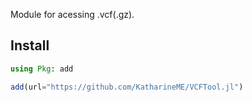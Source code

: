 Module for acessing .vcf(.gz).

## Install

```julia
using Pkg: add

add(url="https://github.com/KatharineME/VCFTool.jl")
```
